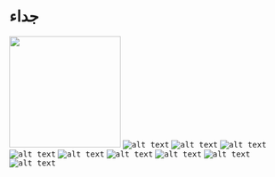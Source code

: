 # جداء
<kbd><img src="https://github.com/GeekAbdelouahed/juda/blob/master/screenshot/0.png" width="200"></kbd>
<kbd>![alt text](https://github.com/GeekAbdelouahed/juda/blob/master/screenshot/1.png)</kbd>
<kbd>![alt text](https://github.com/GeekAbdelouahed/juda/blob/master/screenshot/2.png)</kbd>
<kbd>![alt text](https://github.com/GeekAbdelouahed/juda/blob/master/screenshot/3.png)</kbd>
<kbd>![alt text](https://github.com/GeekAbdelouahed/juda/blob/master/screenshot/4.png)</kbd>
<kbd>![alt text](https://github.com/GeekAbdelouahed/juda/blob/master/screenshot/5.png)</kbd>
<kbd>![alt text](https://github.com/GeekAbdelouahed/juda/blob/master/screenshot/6.png)</kbd>
<kbd>![alt text](https://github.com/GeekAbdelouahed/juda/blob/master/screenshot/7.png)</kbd>
<kbd>![alt text](https://github.com/GeekAbdelouahed/juda/blob/master/screenshot/8.png)</kbd>
<kbd>![alt text](https://github.com/GeekAbdelouahed/juda/blob/master/screenshot/9.png)</kbd>
